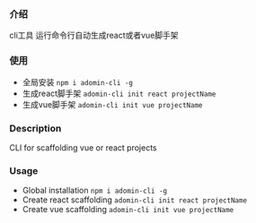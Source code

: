 ### 介绍
cli工具 运行命令行自动生成react或者vue脚手架

### 使用
* 全局安装 `npm i adomin-cli -g`
* 生成react脚手架 `adomin-cli init react projectName`
* 生成vue脚手架 `adomin-cli init vue projectName`

### Description
CLI for scaffolding vue or react projects

### Usage
* Global installation `npm i adomin-cli -g`
* Create react scaffolding `adomin-cli init react projectName`
* Create vue scaffolding `adomin-cli init vue projectName`
